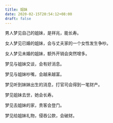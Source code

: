 ```yaml
---
title: 姐妹
date: 2020-02-15T20:54:12+08:00
draft: false
---
```


男人梦见自己的姐妹，是祥兆，能长寿。


女人梦见已婚的姐妹，会与丈夫家的一个女性发生争吵。


女人梦见未婚的姐妹，额外开销会突然增多。


梦见与姐妹交谈，会有好消息。


梦见与姐妹吵嘴，会越来越富。


梦见听到妹妹出生的消息，打官司会得到一笔财产。


梦见姐妹去世，她会长寿。


梦见去姐妹的家，贵客会登门。


梦见给姐妹礼物，侵吞公款，会破财。
